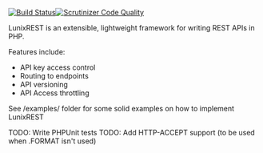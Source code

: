 [![Build Status](https://travis-ci.org/johnvandeweghe/LunixREST.svg?branch=master)](https://travis-ci.org/johnvandeweghe/LunixREST)[![Scrutinizer Code Quality](https://scrutinizer-ci.com/g/johnvandeweghe/LunixREST/badges/quality-score.png?b=master)](https://scrutinizer-ci.com/g/johnvandeweghe/LunixREST/?branch=master)


LunixREST is an extensible, lightweight framework for writing REST APIs in PHP.

Features include:
- API key access control
- Routing to endpoints
- API versioning
- API Access throttling

See /examples/ folder for some solid examples on how to implement LunixREST

TODO: Write PHPUnit tests
TODO: Add HTTP-ACCEPT support (to be used when .FORMAT isn't used)

